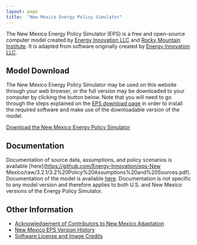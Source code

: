 ```yaml
---
layout: page
title:  "New Mexico Energy Policy Simulator"
---
```


The New Mexico Energy Policy Simulator (EPS) is a free and open-source computer model created by [Energy Innovation LLC](https://energyinnovation.org/) and [Rocky Mountain Institute](https://rmi.org/).  It is adapted from software originally created by [Energy Innovation LLC](https://energyinnovation.org/).

## Model Download

The New Mexico Energy Policy Simulator may be used on this website through your web browser, or the full version may be downloaded to your computer by clicking the button below.  Note that you will need to go through the steps explained on the [EPS download page](https://us.energypolicy.solutions/docs/download.html) in order to install the required software and make use of the downloadable version of the model.

<p><a href="https://github.com/Energy-Innovation/eps-New Mexico/archive/refs/tags/3.2.1.zip" class="btn">Download the New Mexico Energy Policy Simulator</a></p>

## Documentation

Documentation of source data, assumptions, and policy scenarios is available [here](https://github.com/Energy-Innovation/eps-New Mexico/raw/3.2.1/3.2%20Policy%20Assumptions%20and%20Sources.pdf). 
Documentation of the model is available [here](https://us.energypolicy.solutions/docs/index.html).  Documentation is not specific to any model version and therefore applies to both U.S. and New Mexico versions of the Energy Policy Simulator.

## Other Information

* [Acknowledgement of Contributors to New Mexico Adaptation](acknowledgement.html)
* [New Mexico EPS Version History](version-history.html)
* [Software License and Image Credits](software-license.html)
